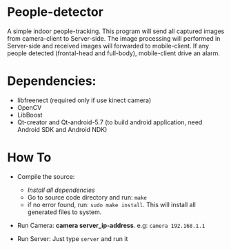 # People-detector
A simple indoor people-tracking. This program will send all captured images from camera-client to Server-side. The image processing will performed in Server-side and received images will forwarded to mobile-client. If any people detected (frontal-head and full-body), mobile-client drive an alarm. 

# Dependencies:
- libfreenect (required only if use kinect camera)
- OpenCV
- LibBoost
- Qt-creator and Qt-android-5.7 (to build android application, need Android SDK and Android NDK) 

# How To
- Compile the source:
  - *Install all dependencies*
  - Go to source code directory and run: `make`
  - if no error found, run: `sudo make install`. This will install all generated files to system.

- Run Camera:
  **camera server_ip-address**. e.g: `camera 192.168.1.1`

- Run Server:
  Just type `server` and run it
